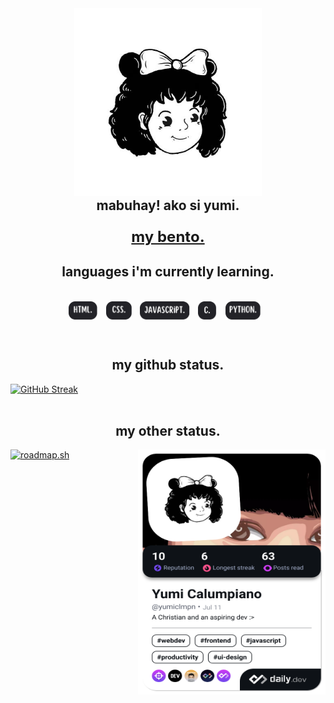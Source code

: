 <body>
  <div align="center">
    <img src="yumi.jpg" width='300px' alt="Yumi" />
    <h2 style='margin: 0;'>mabuhay! ako si yumi.</h2>
    <h3> <a class="webLink" style='font-size: 24px; font-weight: bold;' href="https://bento.me/yumiclmpn" target="_blank">my bento.</a> </h3>
    <h2>languages i'm currently learning.</h2>
  </div>

  <br>
    
  <div align = "center" width: 60%;>
    <img src='html.png' style='height: 30px;   margin-right: 10px; margin-bottom: 10px;'>
    <img src='css.png' style='height: 30px;   margin-right: 10px; margin-bottom: 10px;'>
    <img src='javascript.png' style='height: 30px;   margin-right: 10px; margin-bottom: 10px;'>
    <img src='c.png' style='height: 30px;   margin-right: 10px; margin-bottom: 10px;'>
    <img src='python.png' style='height: 30px;   margin-right: 10px; margin-bottom: 10px;'>
  </div>
    
  <br>

  <div align = "center" width: 60%;>
    <h2>my github status.</h2>
    <div style="display: flex; justify-content: space-between;">
      <a href="https://git.io/streak-stats"><img src="https://streak-stats.demolab.com?user=YumiClmpn&theme=graywhite&hide_border=true" alt="GitHub Streak" /></a>
    </div>
  </div>

  <br>

  <div align = "center" width: 60%;>
    <h2>my other status.</h2>
    <div style="display: flex; justify-content: space-between;">
      <a href="https://roadmap.sh"><img src="https://roadmap.sh/card/tall/657d28ad5145316d250d8a14?variant=light&roadmaps=python%2Cjavascript" alt="roadmap.sh"/></a>
      <a href="https://app.daily.dev/yumiclmpn"><img src="./devcard.png" width="300" height="392" alt="Yumi Calumpiano's Dev Card"/></a>
    </div>
  </div>
